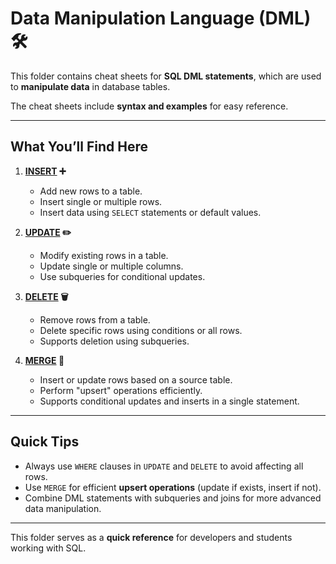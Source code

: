 # Data Manipulation Language (DML) 🛠️

This folder contains cheat sheets for **SQL DML statements**, which are used to **manipulate data** in database tables.  

The cheat sheets include **syntax and examples** for easy reference.

---

## What You’ll Find Here

1. **[INSERT](insert.md) ➕**  
   - Add new rows to a table.  
   - Insert single or multiple rows.  
   - Insert data using `SELECT` statements or default values.

2. **[UPDATE](update.md) ✏️**  
   - Modify existing rows in a table.  
   - Update single or multiple columns.  
   - Use subqueries for conditional updates.  

3. **[DELETE](delete.md) 🗑️**  
   - Remove rows from a table.  
   - Delete specific rows using conditions or all rows.  
   - Supports deletion using subqueries.

4. **[MERGE](merge.md) 🔄**  
   - Insert or update rows based on a source table.  
   - Perform "upsert" operations efficiently.  
   - Supports conditional updates and inserts in a single statement.

---

## Quick Tips

- Always use `WHERE` clauses in `UPDATE` and `DELETE` to avoid affecting all rows.
- Use `MERGE` for efficient **upsert operations** (update if exists, insert if not).
- Combine DML statements with subqueries and joins for more advanced data manipulation.

---

This folder serves as a **quick reference** for developers and students working with SQL.